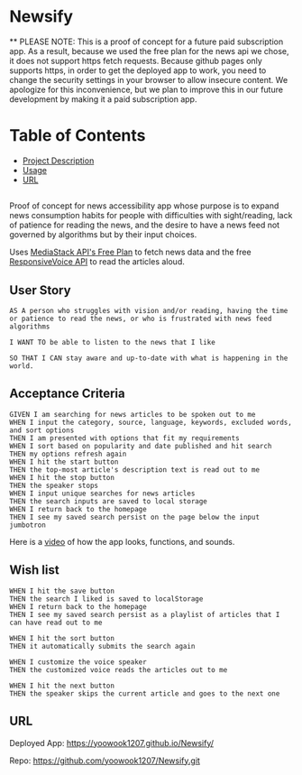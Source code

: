 # Newsify
** PLEASE NOTE: This is a proof of concept for a future paid subscription app. As a result,  because we used the free plan for the news api we chose, it does not support https fetch requests. Because github pages only supports https, in order to get the deployed app to work, you need to change the security settings in your browser to allow insecure content. We apologize for this inconvenience, but we plan to improve this in our future development by making it a paid subscription app.

# Table of Contents
* [Project Description](#desc)
* [Usage](#usage)
* [URL](#URL)

<a name= "desc"></a>
## 
Proof of concept for news accessibility app whose purpose is to expand news consumption habits for people with difficulties with sight/reading, lack of patience for reading the news, and the desire to have a news feed not governed by algorithms but by their input choices.

Uses [MediaStack API's Free Plan](https://mediastack.com/documentation) to fetch news data and the free [ResponsiveVoice API](https://responsivevoice.org/api/) to read the articles aloud.

<a name="process"> </a>
## 



<a name= "usage"></a>
## User Story

```
AS A person who struggles with vision and/or reading, having the time or patience to read the news, or who is frustrated with news feed algorithms

I WANT TO be able to listen to the news that I like 

SO THAT I CAN stay aware and up-to-date with what is happening in the world.
```

## Acceptance Criteria

```
GIVEN I am searching for news articles to be spoken out to me
WHEN I input the category, source, language, keywords, excluded words, and sort options
THEN I am presented with options that fit my requirements
WHEN I sort based on popularity and date published and hit search
THEN my options refresh again
WHEN I hit the start button
THEN the top-most article's description text is read out to me 
WHEN I hit the stop button
THEN the speaker stops
WHEN I input unique searches for news articles
THEN the search inputs are saved to local storage 
WHEN I return back to the homepage
THEN I see my saved search persist on the page below the input jumbotron

```

Here is a [video](https://drive.google.com/file/d/1OyTwCLf2D9ZBf8pwcW4i0mMO0XDTSR9D/preview) of how the app looks, functions, and sounds.


## Wish list

```
WHEN I hit the save button
THEN the search I liked is saved to localStorage
WHEN I return back to the homepage
THEN I see my saved search persist as a playlist of articles that I can have read out to me

WHEN I hit the sort button
THEN it automatically submits the search again

WHEN I customize the voice speaker 
THEN the customized voice reads the articles out to me

WHEN I hit the next button
THEN the speaker skips the current article and goes to the next one
```

<a name= "URL"></a>
## URL

Deployed App: https://yoowook1207.github.io/Newsify/

Repo: https://github.com/yoowook1207/Newsify.git
